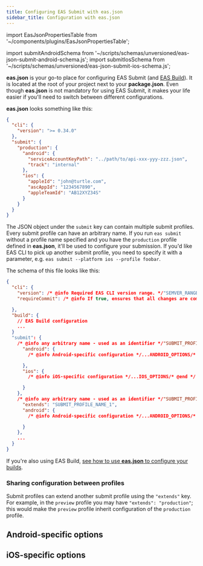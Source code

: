 ```yaml
---
title: Configuring EAS Submit with eas.json
sidebar_title: Configuration with eas.json
---
```


import EasJsonPropertiesTable from '~/components/plugins/EasJsonPropertiesTable';

import submitAndroidSchema from '~/scripts/schemas/unversioned/eas-json-submit-android-schema.js';
import submitIosSchema from '~/scripts/schemas/unversioned/eas-json-submit-ios-schema.js';

**eas.json** is your go-to place for configuring EAS Submit (and [EAS Build](/build/eas-json.md)). It is located at the root of your project next to your **package.json**. Even though **eas.json** is not mandatory for using EAS Submit, it makes your life easier if you'll need to switch between different configurations.

**eas.json** looks something like this:

```json
{
  "cli": {
    "version": ">= 0.34.0"
  },
  "submit": {
    "production": {
      "android": {
        "serviceAccountKeyPath": "../path/to/api-xxx-yyy-zzz.json",
        "track": "internal"
      },
      "ios": {
        "appleId": "john@turtle.com",
        "ascAppId": "1234567890",
        "appleTeamId": "AB12XYZ34S"
      }
    }
  }
}
```

The JSON object under the `submit` key can contain multiple submit profiles. Every submit profile can have an arbitrary name. If you run `eas submit` without a profile name specified and you have the `production` profile defined in **eas.json**, it'll be used to configure your submission. If you'd like EAS CLI to pick up another submit profile, you need to specify it with a parameter, e.g. `eas submit --platform ios --profile foobar`.

The schema of this file looks like this:

<!-- prettier-ignore -->
```json
{
  "cli": {
    "version": /* @info Required EAS CLI version range. */"SEMVER_RANGE"/* @end */,
    "requireCommit": /* @info If true, ensures that all changes are committed before a build. Defults to false. */boolean/* @end */

  },
  "build": {
    // EAS Build configuration
    ...
  }
  "submit": {
    /* @info any arbitrary name - used as an identifier */"SUBMIT_PROFILE_NAME_1"/* @end */: {
      "android": {
        /* @info Android-specific configuration */...ANDROID_OPTIONS/* @end */

      },
      "ios": {
        /* @info iOS-specific configuration */...IOS_OPTIONS/* @end */

      }
    },
    /* @info any arbitrary name - used as an identifier */"SUBMIT_PROFILE_NAME_2"/* @end */: {
      "extends": "SUBMIT_PROFILE_NAME_1",
      "android": {
        /* @info Android-specific configuration */...ANDROID_OPTIONS/* @end */

      }
    },
    ...
  }
}
```

If you're also using EAS Build, [see how to use **eas.json** to configure your builds](/build/eas-json.md).

### Sharing configuration between profiles

Submit profiles can extend another submit profile using the `"extends"` key. For example, in the `preview` profile you may have `"extends": "production"`; this would make the `preview` profile inherit configuration of the `production` profile.

## Android-specific options

<EasJsonPropertiesTable schema={submitAndroidSchema}/>

## iOS-specific options

<EasJsonPropertiesTable schema={submitIosSchema}/>
